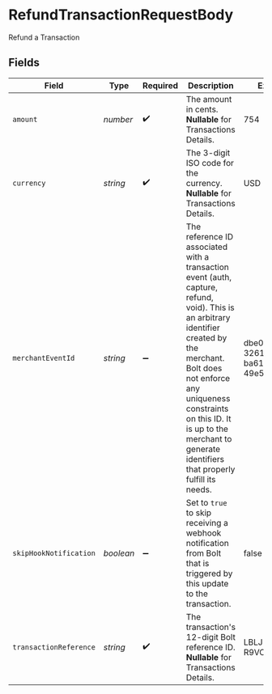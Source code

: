 # RefundTransactionRequestBody

Refund a Transaction


## Fields

| Field                                                                                                                                                                                                                                                                                       | Type                                                                                                                                                                                                                                                                                        | Required                                                                                                                                                                                                                                                                                    | Description                                                                                                                                                                                                                                                                                 | Example                                                                                                                                                                                                                                                                                     |
| ------------------------------------------------------------------------------------------------------------------------------------------------------------------------------------------------------------------------------------------------------------------------------------------- | ------------------------------------------------------------------------------------------------------------------------------------------------------------------------------------------------------------------------------------------------------------------------------------------- | ------------------------------------------------------------------------------------------------------------------------------------------------------------------------------------------------------------------------------------------------------------------------------------------- | ------------------------------------------------------------------------------------------------------------------------------------------------------------------------------------------------------------------------------------------------------------------------------------------- | ------------------------------------------------------------------------------------------------------------------------------------------------------------------------------------------------------------------------------------------------------------------------------------------- |
| `amount`                                                                                                                                                                                                                                                                                    | *number*                                                                                                                                                                                                                                                                                    | :heavy_check_mark:                                                                                                                                                                                                                                                                          | The amount in cents. **Nullable** for Transactions Details.                                                                                                                                                                                                                                 | 754                                                                                                                                                                                                                                                                                         |
| `currency`                                                                                                                                                                                                                                                                                  | *string*                                                                                                                                                                                                                                                                                    | :heavy_check_mark:                                                                                                                                                                                                                                                                          | The 3-digit ISO code for the currency. **Nullable** for Transactions Details.                                                                                                                                                                                                               | USD                                                                                                                                                                                                                                                                                         |
| `merchantEventId`                                                                                                                                                                                                                                                                           | *string*                                                                                                                                                                                                                                                                                    | :heavy_minus_sign:                                                                                                                                                                                                                                                                          | The reference ID associated with a transaction event (auth, capture, refund, void). This is an arbitrary identifier created by the merchant. Bolt does not enforce any uniqueness constraints on this ID. It is up to the merchant to generate identifiers that properly fulfill its needs. | dbe0cd5d-3261-41d9-ba61-49e5b9d07567                                                                                                                                                                                                                                                        |
| `skipHookNotification`                                                                                                                                                                                                                                                                      | *boolean*                                                                                                                                                                                                                                                                                   | :heavy_minus_sign:                                                                                                                                                                                                                                                                          | Set to `true` to skip receiving a webhook notification from Bolt that is triggered by this update to the transaction.                                                                                                                                                                       | false                                                                                                                                                                                                                                                                                       |
| `transactionReference`                                                                                                                                                                                                                                                                      | *string*                                                                                                                                                                                                                                                                                    | :heavy_check_mark:                                                                                                                                                                                                                                                                          | The transaction's 12-digit Bolt reference ID. **Nullable** for Transactions Details.                                                                                                                                                                                                        | LBLJ-TWW7-R9VC                                                                                                                                                                                                                                                                              |